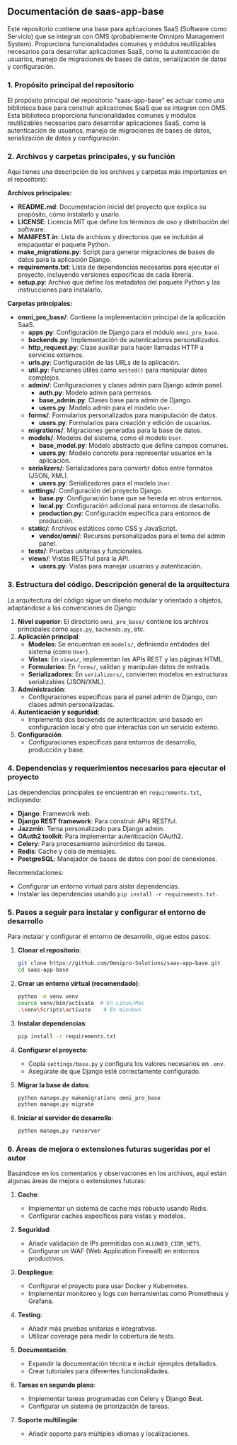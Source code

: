 ## Documentación de saas-app-base

Este repositorio contiene una base para aplicaciones SaaS (Software como Servicio) que se integran con OMS (probablemente Omnipro Management System). Proporciona funcionalidades comunes y módulos reutilizables necesarios para desarrollar aplicaciones SaaS, como la autenticación de usuarios, manejo de migraciones de bases de datos, serialización de datos y configuración.

### 1. Propósito principal del repositorio

El propósito principal del repositorio "saas-app-base" es actuar como una biblioteca base para construir aplicaciones SaaS que se integren con OMS. Esta biblioteca proporciona funcionalidades comunes y módulos reutilizables necesarios para desarrollar aplicaciones SaaS, como la autenticación de usuarios, manejo de migraciones de bases de datos, serialización de datos y configuración.

### 2. Archivos y carpetas principales, y su función

Aquí tienes una descripción de los archivos y carpetas más importantes en el repositorio:

**Archivos principales:**
- **README.md**: Documentación inicial del proyecto que explica su propósito, cómo instalarlo y usarlo.
- **LICENSE**: Licencia MIT que define los términos de uso y distribución del software.
- **MANIFEST.in**: Lista de archivos y directorios que se incluirán al empaquetar el paquete Python.
- **make_migrations.py**: Script para generar migraciones de bases de datos para la aplicación Django.
- **requirements.txt**: Lista de dependencias necesarias para ejecutar el proyecto, incluyendo versiones específicas de cada librería.
- **setup.py**: Archivo que define los metadatos del paquete Python y las instrucciones para instalarlo.

**Carpetas principales:**
- **omni_pro_base/**: Contiene la implementación principal de la aplicación SaaS.
    - **apps.py**: Configuración de Django para el módulo `omni_pro_base`.
    - **backends.py**: Implementación de autenticadores personalizados.
    - **http_request.py**: Clase auxiliar para hacer llamadas HTTP a servicios externos.
    - **urls.py**: Configuración de las URLs de la aplicación.
    - **util.py**: Funciones útiles como `nested()` para manipular datos complejos.
    - **admin/**: Configuraciones y clases admin para Django admin panel.
        - **auth.py**: Modelo admin para permisos.
        - **base_admin.py**: Clases base para admin de Django.
        - **users.py**: Modelo admin para el modelo `User`.
    - **forms/**: Formularios personalizados para manipulación de datos.
        - **users.py**: Formularios para creación y edición de usuarios.
    - **migrations/**: Migraciones generadas para la base de datos.
    - **models/**: Modelos del sistema, como el modelo `User`.
        - **base_model.py**: Modelo abstracto que define campos comunes.
        - **users.py**: Modelo concreto para representar usuarios en la aplicación.
    - **serializers/**: Serializadores para convertir datos entre formatos (JSON, XML).
        - **users.py**: Serializadores para el modelo `User`.
    - **settings/**: Configuración del proyecto Django.
        - **base.py**: Configuración base que se hereda en otros entornos.
        - **local.py**: Configuración adicional para entornos de desarrollo.
        - **production.py**: Configuración específica para entornos de producción.
    - **static/**: Archivos estáticos como CSS y JavaScript.
        - **vendor/omni/**: Recursos personalizados para el tema del admin panel.
    - **tests/**: Pruebas unitarias y funcionales.
    - **views/**: Vistas RESTful para la API.
        - **users.py**: Vistas para manejar usuarios y autenticación.

### 3. Estructura del código. Descripción general de la arquitectura

La arquitectura del código sigue un diseño modular y orientado a objetos, adaptándose a las convenciones de Django:

1. **Nivel superior**: El directorio `omni_pro_base/` contiene los archivos principales como `apps.py`, `backends.py`, etc.
2. **Aplicación principal**:
   - **Modelos**: Se encuentran en `models/`, definiendo entidades del sistema (como `User`).
   - **Vistas**: En `views/`, implementan las APIs REST y las páginas HTML.
   - **Formularios**: En `forms/`, validan y manipulan datos de entrada.
   - **Serializadores**: En `serializers/`, convierten modelos en estructuras serializables (JSON/XML).
3. **Administración**:
   - Configuraciones específicas para el panel admin de Django, con clases admin personalizadas.
4. **Autenticación y seguridad**:
   - Implementa dos backends de autenticación: uno basado en configuración local y otro que interactúa con un servicio externo.
5. **Configuración**:
   - Configuraciones específicas para entornos de desarrollo, producción y base.

### 4. Dependencias y requerimientos necesarios para ejecutar el proyecto

Las dependencias principales se encuentran en `requirements.txt`, incluyendo:

- **Django**: Framework web.
- **Django REST framework**: Para construir APIs RESTful.
- **Jazzmin**: Tema personalizado para Django admin.
- **OAuth2 toolkit**: Para implementar autenticación OAuth2.
- **Celery**: Para procesamiento asincrónico de tareas.
- **Redis**: Cache y cola de mensajes.
- **PostgreSQL**: Manejador de bases de datos con pool de conexiones.

Recomendaciones:
- Configurar un entorno virtual para aislar dependencias.
- Instalar las dependencias usando `pip install -r requirements.txt`.

### 5. Pasos a seguir para instalar y configurar el entorno de desarrollo

Para instalar y configurar el entorno de desarrollo, sigue estos pasos:

1. **Clonar el repositorio**:
   ```bash
   git clone https://github.com/Omnipro-Solutions/saas-app-base.git
   cd saas-app-base
   ```

2. **Crear un entorno virtual (recomendado)**:
   ```bash
   python -m venv venv
   source venv/bin/activate  # En Linux/Mac
   .\venv\Scripts\activate    # En Windows
   ```

3. **Instalar dependencias**:
   ```bash
   pip install -r requirements.txt
   ```

4. **Configurar el proyecto**:
   - Copia `settings/base.py` y configura los valores necesarios en `.env`.
   - Asegúrate de que Django esté correctamente configurado.

5. **Migrar la base de datos**:
   ```bash
   python manage.py makemigrations omni_pro_base
   python manage.py migrate
   ```

6. **Iniciar el servidor de desarrollo**:
   ```bash
   python manage.py runserver
   ```

### 6. Áreas de mejora o extensiones futuras sugeridas por el autor

Basándose en los comentarios y observaciones en los archivos, aquí están algunas áreas de mejora o extensiones futuras:

1. **Cache**:
   - Implementar un sistema de cache más robusto usando Redis.
   - Configurar caches específicos para vistas y modelos.

2. **Seguridad**:
   - Añadir validación de IPs permitidas con `ALLOWED_CIDR_NETS`.
   - Configurar un WAF (Web Application Firewall) en entornos productivos.

3. **Despliegue**:
   - Configurar el proyecto para usar Docker y Kubernetes.
   - Implementar monitoreo y logs con herramientas como Prometheus y Grafana.

4. **Testing**:
   - Añadir más pruebas unitarias e integrativas.
   - Utilizar coverage para medir la cobertura de tests.

5. **Documentación**:
   - Expandir la documentación técnica e incluir ejemplos detallados.
   - Crear tutoriales para diferentes funcionalidades.

6. **Tareas en segundo plano**:
   - Implementar tareas programadas con Celery y Django Beat.
   - Configurar un sistema de priorización de tareas.

7. **Soporte multilingüe**:
   - Añadir soporte para múltiples idiomas y localizaciones.



